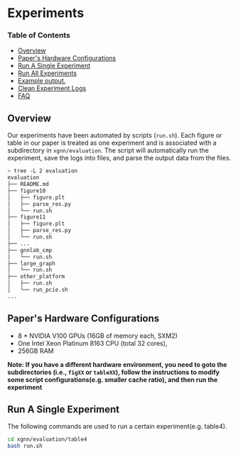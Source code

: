 # Experiments

### Table of Contents 
  - [Overview](#overview)
  - [Paper's Hardware Configurations](#papers-hardware-configurations)
  - [Run A Single Experiment](#run-a-single-experiment)
  - [Run All Experiments](#run-all-experiments)
  - [Example output.](#example-output)
  - [Clean Experiment Logs](#clean-experiment-logs)
  - [FAQ](#faq)


## Overview
Our experiments have been automated by scripts (`run.sh`).
Each figure or table in our paper is treated as one experiment and is associated with a subdirectory in `xgnn/evaluation`.
The script will automatically run the experiment, save the logs into files, and parse the output data from the files.

```bash
> tree -L 2 evaluation
evaluation
├── README.md
├── figure10
│   ├── figure.plt
│   ├── parse_res.py
│   └── run.sh
├── figure11
│   ├── figure.plt
│   ├── parse_res.py
│   └── run.sh
├── ... 
├── gnnlab_cmp
│   └── run.sh
├── large_graph
│   └── run.sh
├── other_platform
│   ├── run.sh
│   └── run_pcie.sh
...
```
## Paper's Hardware Configurations
- 8 * NVIDIA V100 GPUs (16GB of memory each, SXM2)
- One Intel Xeon Platinum 8163 CPU (total 32 cores),
- 256GB RAM

**Note: If you have a different hardware environment, you need to goto the subdirectories (i.e., `figXX` or `tableXX`), follow the instructions to modify some script configurations(e.g. smaller cache ratio), and then run the experiment**


## Run A Single Experiment

The following commands are used to run a certain experiment(e.g. table4).

```bash
cd xgnn/evaluation/table4
bash run.sh
```